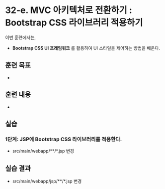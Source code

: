 # 32-e. MVC 아키텍처로 전환하기 : Bootstrap CSS 라이브러리 적용하기


이번 훈련에서는,
- **Bootstrap CSS UI 프레임워크** 를 활용하여 UI 스타일을 제어하는 방법을 배운다.

## 훈련 목표
-

## 훈련 내용
-

## 실습

### 1단계: JSP에 Bootstrap CSS 라이브러리를 적용한다.

- src/main/webapp/**/*.jsp 변경

## 실습 결과
- src/main/webapp/jsp/**/*.jsp 변경
